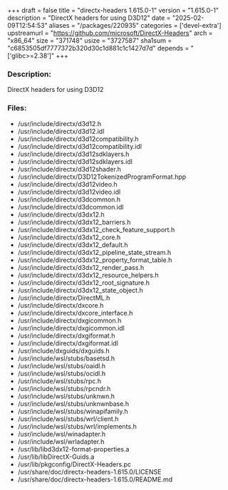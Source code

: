 +++
draft = false
title = "directx-headers 1.615.0-1"
version = "1.615.0-1"
description = "DirectX headers for using D3D12"
date = "2025-02-09T12:54:53"
aliases = "/packages/220935"
categories = ['devel-extra']
upstreamurl = "https://github.com/microsoft/DirectX-Headers"
arch = "x86_64"
size = "371748"
usize = "3727587"
sha1sum = "c6853505df7777372b320d30c1d881c1c1427d7d"
depends = "['glibc>=2.38']"
+++
### Description: 
DirectX headers for using D3D12

### Files: 
* /usr/include/directx/d3d12.h
* /usr/include/directx/d3d12.idl
* /usr/include/directx/d3d12compatibility.h
* /usr/include/directx/d3d12compatibility.idl
* /usr/include/directx/d3d12sdklayers.h
* /usr/include/directx/d3d12sdklayers.idl
* /usr/include/directx/d3d12shader.h
* /usr/include/directx/D3D12TokenizedProgramFormat.hpp
* /usr/include/directx/d3d12video.h
* /usr/include/directx/d3d12video.idl
* /usr/include/directx/d3dcommon.h
* /usr/include/directx/d3dcommon.idl
* /usr/include/directx/d3dx12.h
* /usr/include/directx/d3dx12_barriers.h
* /usr/include/directx/d3dx12_check_feature_support.h
* /usr/include/directx/d3dx12_core.h
* /usr/include/directx/d3dx12_default.h
* /usr/include/directx/d3dx12_pipeline_state_stream.h
* /usr/include/directx/d3dx12_property_format_table.h
* /usr/include/directx/d3dx12_render_pass.h
* /usr/include/directx/d3dx12_resource_helpers.h
* /usr/include/directx/d3dx12_root_signature.h
* /usr/include/directx/d3dx12_state_object.h
* /usr/include/directx/DirectML.h
* /usr/include/directx/dxcore.h
* /usr/include/directx/dxcore_interface.h
* /usr/include/directx/dxgicommon.h
* /usr/include/directx/dxgicommon.idl
* /usr/include/directx/dxgiformat.h
* /usr/include/directx/dxgiformat.idl
* /usr/include/dxguids/dxguids.h
* /usr/include/wsl/stubs/basetsd.h
* /usr/include/wsl/stubs/oaidl.h
* /usr/include/wsl/stubs/ocidl.h
* /usr/include/wsl/stubs/rpc.h
* /usr/include/wsl/stubs/rpcndr.h
* /usr/include/wsl/stubs/unknwn.h
* /usr/include/wsl/stubs/unknwnbase.h
* /usr/include/wsl/stubs/winapifamily.h
* /usr/include/wsl/stubs/wrl/client.h
* /usr/include/wsl/stubs/wrl/implements.h
* /usr/include/wsl/winadapter.h
* /usr/include/wsl/wrladapter.h
* /usr/lib/libd3dx12-format-properties.a
* /usr/lib/libDirectX-Guids.a
* /usr/lib/pkgconfig/DirectX-Headers.pc
* /usr/share/doc/directx-headers-1.615.0/LICENSE
* /usr/share/doc/directx-headers-1.615.0/README.md
